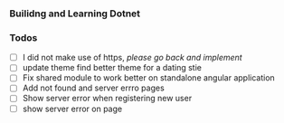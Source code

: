 ### Builidng and Learning Dotnet

### Todos

- [ ] I did not make use of https, _please go back and implement_
- [ ] update theme find better theme for a dating stie
- [ ] Fix shared module to work better on standalone angular application
- [ ] Add not found and server errro pages
- [ ] Show server error when registering new user
- [ ] show server error on page
